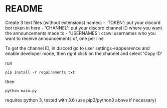 # README

Create 3 text files (without extensions) named:
    - 'TOKEN': put your discord bot token in here
    - 'CHANNEL': put your discord channel ID where you want the announcements made to
    - 'USERNAMES': crawl usernames who you want to receive announcements of, one per line

To get the channel ID, in discord go to user settings->appearence and enable developer mode, then right click on the channel and select 'Copy ID'

run

    pip install -r requirements.txt

then

    python main.py

requires python 3, tested with 3.6 (use pip3/python3 above if necessary)
